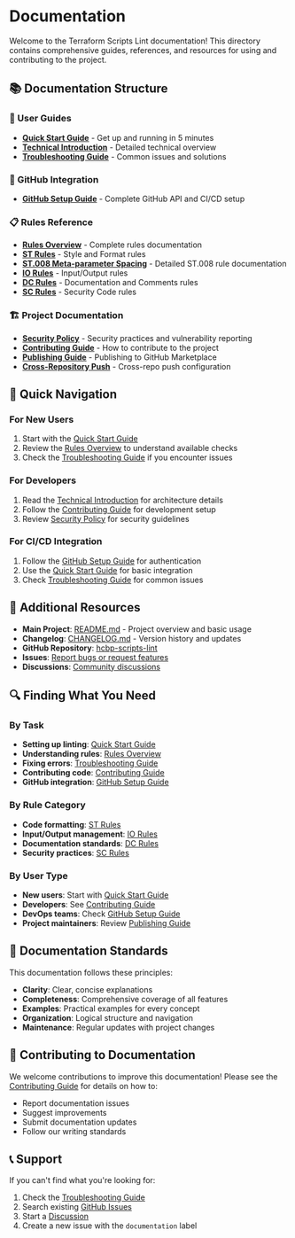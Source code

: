 # Documentation

Welcome to the Terraform Scripts Lint documentation! This directory contains comprehensive guides, references, and
resources for using and contributing to the project.

## 📚 Documentation Structure

### 🚀 User Guides
- **[Quick Start Guide](guides/quickstart.md)** - Get up and running in 5 minutes
- **[Technical Introduction](guides/introduction.md)** - Detailed technical overview
- **[Troubleshooting Guide](guides/troubleshooting.md)** - Common issues and solutions

### 🔧 GitHub Integration
- **[GitHub Setup Guide](github/setup.md)** - Complete GitHub API and CI/CD setup

### 📋 Rules Reference
- **[Rules Overview](rules/overview.md)** - Complete rules documentation
- **[ST Rules](rules/st_rules.md)** - Style and Format rules
- **[ST.008 Meta-parameter Spacing](rules/st008_meta_parameter_spacing.md)** - Detailed ST.008 rule documentation
- **[IO Rules](rules/io_rules.md)** - Input/Output rules
- **[DC Rules](rules/dc_rules.md)** - Documentation and Comments rules
- **[SC Rules](rules/sc_rules.md)** - Security Code rules

### 🏗️ Project Documentation
- **[Security Policy](project/security.md)** - Security practices and vulnerability reporting
- **[Contributing Guide](project/contributing.md)** - How to contribute to the project
- **[Publishing Guide](project/publishing.md)** - Publishing to GitHub Marketplace
- **[Cross-Repository Push](project/cross_repo_push.md)** - Cross-repo push configuration

## 🎯 Quick Navigation

### For New Users
1. Start with the [Quick Start Guide](guides/quickstart.md)
2. Review the [Rules Overview](rules/overview.md) to understand available checks
3. Check the [Troubleshooting Guide](guides/troubleshooting.md) if you encounter issues

### For Developers
1. Read the [Technical Introduction](guides/introduction.md) for architecture details
2. Follow the [Contributing Guide](project/contributing.md) for development setup
3. Review [Security Policy](project/security.md) for security guidelines

### For CI/CD Integration
1. Follow the [GitHub Setup Guide](github/setup.md) for authentication
2. Use the [Quick Start Guide](guides/quickstart.md) for basic integration
3. Check [Troubleshooting Guide](guides/troubleshooting.md) for common issues

## 📖 Additional Resources

- **Main Project**: [README.md](../README.md) - Project overview and basic usage
- **Changelog**: [CHANGELOG.md](../CHANGELOG.md) - Version history and updates
- **GitHub Repository**: [hcbp-scripts-lint](https://github.com/Lance52259/hcbp-scripts-lint)
- **Issues**: [Report bugs or request features](https://github.com/Lance52259/hcbp-scripts-lint/issues)
- **Discussions**: [Community discussions](https://github.com/Lance52259/hcbp-scripts-lint/discussions)

## 🔍 Finding What You Need

### By Task
- **Setting up linting**: [Quick Start Guide](guides/quickstart.md)
- **Understanding rules**: [Rules Overview](rules/overview.md)
- **Fixing errors**: [Troubleshooting Guide](guides/troubleshooting.md)
- **Contributing code**: [Contributing Guide](project/contributing.md)
- **GitHub integration**: [GitHub Setup Guide](github/setup.md)

### By Rule Category
- **Code formatting**: [ST Rules](rules/st_rules.md)
- **Input/Output management**: [IO Rules](rules/io_rules.md)
- **Documentation standards**: [DC Rules](rules/dc_rules.md)
- **Security practices**: [SC Rules](rules/sc_rules.md)

### By User Type
- **New users**: Start with [Quick Start Guide](guides/quickstart.md)
- **Developers**: See [Contributing Guide](project/contributing.md)
- **DevOps teams**: Check [GitHub Setup Guide](github/setup.md)
- **Project maintainers**: Review [Publishing Guide](project/publishing.md)

## 📝 Documentation Standards

This documentation follows these principles:

- **Clarity**: Clear, concise explanations
- **Completeness**: Comprehensive coverage of all features
- **Examples**: Practical examples for every concept
- **Organization**: Logical structure and navigation
- **Maintenance**: Regular updates with project changes

## 🤝 Contributing to Documentation

We welcome contributions to improve this documentation! Please see the [Contributing Guide](project/contributing.md) for
details on how to:

- Report documentation issues
- Suggest improvements
- Submit documentation updates
- Follow our writing standards

## 📞 Support

If you can't find what you're looking for:

1. Check the [Troubleshooting Guide](guides/troubleshooting.md)
2. Search existing [GitHub Issues](https://github.com/Lance52259/hcbp-scripts-lint/issues)
3. Start a [Discussion](https://github.com/Lance52259/hcbp-scripts-lint/discussions)
4. Create a new issue with the `documentation` label
